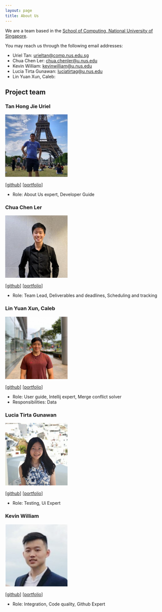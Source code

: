 ```yaml
---
layout: page
title: About Us
---
```


We are a team based in the [School of Computing, National University of Singapore](http://www.comp.nus.edu.sg).

You may reach us through the following email addresses:

* Uriel Tan: urieltan@comp.nus.edu.sg
* Chua Chen Ler: chua.chenler@u.nus.edu
* Kevin William: kevinwilliam@u.nus.edu
* Lucia Tirta Gunawan: luciatirtag@u.nus.edu
* Lin Yuan Xun, Caleb:

## Project team

### Tan Hong Jie Uriel

<img src="images/urieltan.png" width="200px">

[[github](https://github.com/urieltan)]
[[portfolio](team/urieltan.md)]

* Role: About Us expert, Developer Guide

### Chua Chen Ler

<img src="images/lerxcl.png" width="200px">

[[github](http://github.com/lerxcl)]
[[portfolio](team/lerxcl.md)]

* Role: Team Lead, Deliverables and deadlines, Scheduling and tracking


### Lin Yuan Xun, Caleb

<img src="images/caleblyx.png" width="200px">

[[github](http://github.com/caleblyx)]
[[portfolio](team/caleblyx.md)]

* Role: User guide, Intellij expert, Merge conflict solver
* Responsibilities: Data

### Lucia Tirta Gunawan

<img src="images/luciatirta.png" width="200px">

[[github](http://github.com/luciatirta)]
[[portfolio](team/luciatirta.md)]

* Role: Testing, Ui Expert

### Kevin William

<img src="images/kevnw.png" width="200px">

[[github](http://github.com/kevnw)]
[[portfolio](team/kevnw.md)]

* Role: Integration, Code quality, Github Expert
